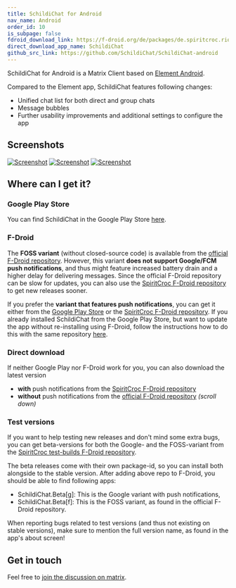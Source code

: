 ```yaml
---
title: SchildiChat for Android
nav_name: Android
order_id: 10
is_subpage: false
fdroid_download_link: https://f-droid.org/de/packages/de.spiritcroc.riotx/
direct_download_app_name: SchildiChat
github_src_link: https://github.com/SchildiChat/SchildiChat-android
---
```


SchildiChat for Android is a Matrix Client based on [Element Android](https://github.com/vector-im/riotX-android).

Compared to the Element app, SchildiChat features following changes:
- Unified chat list for both direct and group chats
- Message bubbles
- Further usability improvements and additional settings to configure the app


## Screenshots

<div class="screenshot-container">
<!--
<img alt="Screenshot" src="android/1_en-US.png" class="phone_screenshot" onclick="window.open(src, '_self');" />
-->
<a href="img/2_en-US.png" class="phone-screenshot"><img alt="Screenshot" src="img/2_en-US.png"></a>
<a href="img/3_en-US.png" class="phone-screenshot"><img alt="Screenshot" src="img/3_en-US.png"></a>
<a href="img/4_en-US.png" class="phone-screenshot"><img alt="Screenshot" src="img/4_en-US.png"></a>
</div>


## Where can I get it?


### Google Play Store

You can find SchildiChat in the Google Play Store [here](https://play.google.com/store/apps/details?id=de.spiritcroc.riotx).


### F-Droid

The **FOSS variant** (without closed-source code) is available from the [official F-Droid repository](https://f-droid.org/de/packages/de.spiritcroc.riotx/).
However, this variant **does not support Google/FCM push notifications**, and thus might feature increased battery drain and a higher delay for delivering messages.
Since the official F-Droid repository can be slow for updates, you can also use the [SpiritCroc F-Droid repository](install-from-sc-fdroid-foss) to get new releases sooner.

If you prefer the **variant that features push notifications**, you can get it either from the [Google Play Store](https://play.google.com/store/apps/details?id=de.spiritcroc.riotx) or the [SpiritCroc F-Droid repository](install-from-sc-fdroid-fcm).
If you already installed SchildiChat from the Google Play Store, but want to update the app without re-installing using F-Droid, follow the instructions how to do this with the same repository [here](install-from-sc-fdroid).


### Direct download

If neither Google Play nor F-Droid work for you, you can also download the latest version
- **with** push notifications from the [SpiritCroc F-Droid repository](https://s2.spiritcroc.de/fdroid/SchildiChat.apk)
- **without** push notifications from the [official F-Droid repository](https://f-droid.org/en/packages/de.spiritcroc.riotx/) _(scroll down)_


### Test versions

If you want to help testing new releases and don't mind some extra bugs,
you can get beta-versions for both the Google- and the FOSS-variant from the [SpiritCroc test-builds F-Droid repository](https://s2.spiritcroc.de/testing/fdroid/repo?fingerprint=52d03f2fab785573bb295c7ab270695e3a1bdd2adc6a6de8713250b33f231225).

The beta releases come with their own package-id, so you can install both alongside to the stable version.
After adding above repo to F-Droid, you should be able to find following apps:

- SchildiChat.Beta[g]: This is the Google variant with push notifications,
- SchildiChat.Beta[f]: This is the FOSS variant, as found in the official F-Droid repository.

When reporting bugs related to test versions (and thus not existing on stable versions), make sure to mention the full version name, as found in the app's about screen!


## Get in touch
Feel free to [join the discussion on matrix](https://matrix.to/#/#schildichat-android:matrix.org).
